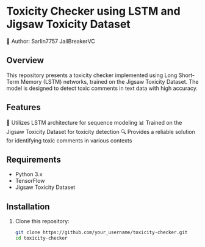 # Toxicity Checker using LSTM and Jigsaw Toxicity Dataset

👤 Author: Sarlin7757 JailBreakerVC

## Overview
This repository presents a toxicity checker implemented using Long Short-Term Memory (LSTM) networks, trained on the Jigsaw Toxicity Dataset. The model is designed to detect toxic comments in text data with high accuracy.

## Features
🧠 Utilizes LSTM architecture for sequence modeling
📊 Trained on the Jigsaw Toxicity Dataset for toxicity detection
🔍 Provides a reliable solution for identifying toxic comments in various contexts

## Requirements
- Python 3.x
- TensorFlow
- Jigsaw Toxicity Dataset


## Installation
1. Clone this repository:
   ```bash
   git clone https://github.com/your_username/toxicity-checker.git
   cd toxicity-checker

